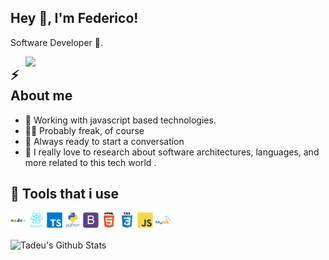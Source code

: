<h2>Hey 👋, I'm Federico! </h2>
<p>Software Developer 🎯. </p>

<img align="right" src="https://media.giphy.com/media/9gISqB3tncMmY/giphy.gif" width="480" />
<h2>⚡️ About me </h2>
<ul>
    <li>🔭 Working with javascript based technologies.</li>
    <li>👨‍💻 Probably freak, of course </li>
    <li>💬 Always ready to start a conversation </li>
    <li>🔎 I really love to research about software architectures, languages, and more related to this tech world .</li>
</ul>
<h2>🚀 Tools that i use </h2>
<p align="left">
    <img src="https://raw.githubusercontent.com/devicons/devicon/master/icons/nodejs/nodejs-original-wordmark.svg" alt="nodejs" width="25" height="25" />
    <img src="https://raw.githubusercontent.com/devicons/devicon/master/icons/react/react-original-wordmark.svg" alt="react" width="25" height="25" />
    <img src="https://raw.githubusercontent.com/devicons/devicon/master/icons/typescript/typescript-original.svg" alt="typescript" width="25" height="25" />
    <img src="https://raw.githubusercontent.com/devicons/devicon/master/icons/python/python-original-wordmark.svg" alt="python" width="25" height="25" />
    <img src="https://raw.githubusercontent.com/devicons/devicon/master/icons/bootstrap/bootstrap-plain.svg" alt="bootstrap" width="25" height="25" />
    <img src="https://raw.githubusercontent.com/devicons/devicon/master/icons/html5/html5-original-wordmark.svg" alt="html5" width="25" height="25" />
    <img src="https://raw.githubusercontent.com/devicons/devicon/master/icons/css3/css3-original-wordmark.svg" alt="css3" width="25" height="25" />
    <img src="https://raw.githubusercontent.com/devicons/devicon/master/icons/javascript/javascript-original.svg" alt="javascript" width="25" height="25" />
    <img src="https://raw.githubusercontent.com/devicons/devicon/master/icons/mysql/mysql-original-wordmark.svg" alt="mysql" width="25" height="25" />
</p>

<img align="center" src="https://github-readme-stats.vercel.app/api?username=fedegomezdev&show_icons=true&hide_border=true" alt="Tadeu's Github Stats">
